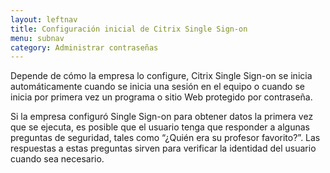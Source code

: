 ```yaml
---
layout: leftnav
title: Configuración inicial de Citrix Single Sign-on
menu: subnav
category: Administrar contraseñas
---
```


Depende de cómo la empresa lo configure, Citrix Single Sign-on se inicia automáticamente cuando se inicia una sesión en el equipo o cuando se inicia por primera vez un programa o sitio Web protegido por contraseña.

Si la empresa configuró Single Sign-on para obtener datos la primera vez que se ejecuta, es posible que el usuario tenga que responder a algunas preguntas de seguridad, tales como “¿Quién era su profesor favorito?”. Las respuestas a estas preguntas sirven para verificar la identidad del usuario cuando sea necesario.

